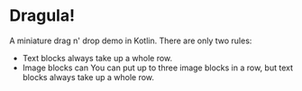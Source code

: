 # Dragula!

A miniature drag n' drop demo in Kotlin.
There are only two rules:
- Text blocks always take up a whole row.
- Image blocks can
You can put up to three image blocks in a row, but text blocks always take up a whole row.